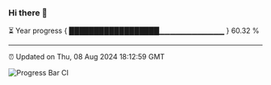 ### Hi there 👋

⏳ Year progress { ██████████████████▁▁▁▁▁▁▁▁▁▁▁▁ } 60.32 %

---

⏰ Updated on Thu, 08 Aug 2024 18:12:59 GMT

![Progress Bar CI](https://github.com/Shyam-Makwana/GitHub-Actions-Demo/workflows/Progress%20Bar%20CI/badge.svg)
